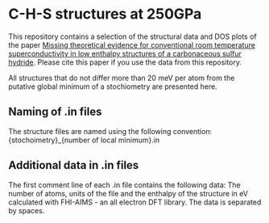 # C-H-S structures at 250GPa
This repository contains a selection of the structural data and DOS plots of the paper [Missing theoretical evidence for conventional room temperature superconductivity in low enthalpy structures of a
carbonaceous sulfur hydride](https://www.overleaf.com). Please cite this paper if you use the data from this repository.

All structures that do not differ more than 20 meV per atom from the putative global minimum
of a stochiometry are presented here.

## Naming of .in files
The structure files are named using the following convention:
{stochoimetry}_{number of local minimum}.in

## Additional data in .in files
The first comment line of each .in file contains the following data:
The number of atoms, units of the file and the enthalpy of the structure in eV calculated
with FHI-AIMS - an all electron DFT library. The data is separated by spaces.

